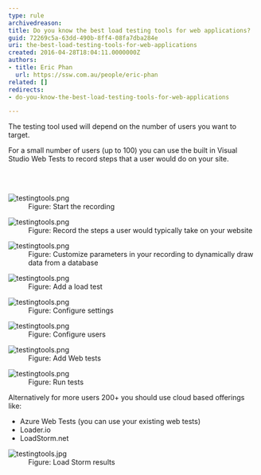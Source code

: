 ```yaml
---
type: rule
archivedreason: 
title: Do you know the best load testing tools for web applications?
guid: 72269c5a-63dd-490b-8ff4-08fa7dba284e
uri: the-best-load-testing-tools-for-web-applications
created: 2016-04-28T18:04:11.0000000Z
authors:
- title: Eric Phan
  url: https://ssw.com.au/people/eric-phan
related: []
redirects:
- do-you-know-the-best-load-testing-tools-for-web-applications

---
```



<p class="p1">The testing tool used will depend on the number of users you want to target.&#160;</p><p class="p1">For a small number of users (up to 100) you can use the built in Visual Studio Web Tests to record steps that a user would do on your site.</p>
<br><excerpt class='endintro'></excerpt><br>
<dl class="image"><dt><img src="/PublishingImages/testingtools1.png" alt="testingtools.png" /></dt><dd>Figure&#58; Start the recording</dd></dl><dl class="image"><dt><img src="/PublishingImages/testingtools2.png" alt="testingtools.png" /></dt><dd>Figure&#58; Record the steps a user would typically take on your website</dd></dl><dl class="image"><dt><img src="/PublishingImages/testingtools3.png" alt="testingtools.png" /></dt><dd>Figure&#58; Customize parameters in your recording to dynamically draw data from a database</dd></dl><dl class="image"><dt><img src="/PublishingImages/testingtools4.png" alt="testingtools.png" /></dt><dd>Figure&#58; Add a load test</dd></dl><dl class="image"><dt><img src="/PublishingImages/testingtools5.png" alt="testingtools.png" /></dt><dd>Figure&#58; Configure settings</dd></dl><dl class="image"><dt><img src="/PublishingImages/testingtools6.png" alt="testingtools.png" /></dt><dd>Figure&#58; Configure users</dd></dl><dl class="image"><dt><img src="/PublishingImages/testingtools7.png" alt="testingtools.png" /></dt><dd>Figure&#58; Add Web tests</dd></dl><dl class="image"><dt><img src="/PublishingImages/testingtools8.png" alt="testingtools.png" /></dt><dd>Figure&#58; Run tests</dd></dl><p>Alternatively for more users 200+ you should use cloud based offerings like&#58;</p><ul><li>Azure Web Tests (you can use your existing web tests)&#160;</li><li>Loader.io&#160;</li><li>LoadStorm.net&#160;</li></ul><dl class="image"><dt><img src="/PublishingImages/testingtools9.jpg" alt="testingtools.jpg" /></dt><dd>Figure&#58; Load Storm results</dd></dl>


